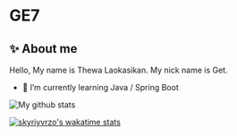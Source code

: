 # GE7

## ✨ About me
Hello, My name is Thewa Laokasikan. My nick name is Get.

- 🌱 I’m currently learning Java / Spring Boot

![My github stats](https://github-readme-stats.vercel.app/api?username=skyriyvrzo&show_icons=true&theme=dark#gh-dark-mode-only)

[![skyriyvrzo's wakatime stats](https://github-readme-stats.vercel.app/api/wakatime?username=skyriyvrzo&show_icons=true&layout=compact&theme=dark#gh-dark-mode-only)](https://github.com/skyriyvrzo)
